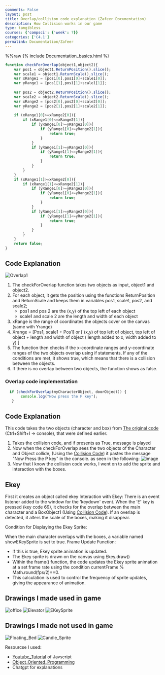 ```yaml
---
comments: False
layout: post
title: Overlap/collision code explanation (Zafeer Documentation)
description: How Collision works in our game
type: tangibless
courses: {'compsci': {'week': 7}}
categories: ['C4.1']
permalink: Documentation/Zafeer
---
```

%%raw
{% include Documentation_basics.html %}

```javascript
function checkForOverlap(object1,object2){
    var pos1 = object1.ReturnPosition().slice();
    var scale1 = object1.ReturnScale().slice();   
    var xRange1 = [pos1[0],pos1[0]+scale1[0]];
    var yRange1 = [pos1[1],pos1[1]+scale1[1]];
​
    var pos2 = object2.ReturnPosition().slice();
    var scale2 = object2.ReturnScale().slice();   
    var xRange2 = [pos2[0],pos2[0]+scale2[0]];
    var yRange2 = [pos2[1],pos2[1]+scale2[1]];
    
    if (xRange1[0]>=xRange2[0]){
        if (xRange1[0]<=xRange2[1]){
            if (yRange1[0]>=yRange2[0]){
                if (yRange1[0]<=yRange2[1]){
                    return true;
                }
            }
            if (yRange1[1]>=yRange2[0]){
                if (yRange1[1]<=yRange2[1]){
                    return true;
                }
            }
        }
    }
    if (xRange1[1]>=xRange2[0]){
        if (xRange1[1]<=xRange2[1]){
            if (yRange1[0]>=yRange2[0]){
                if (yRange1[0]<=yRange2[1]){
                    return true;
                }
            }
            if (yRange1[1]>=yRange2[0]){
                if (yRange1[1]<=yRange2[1]){
                    return true;
                }
            }
        }
    }
    return false;
}
```



## Code Explanation
![Overlap1](https://github.com/Trystan-Schmits/Group/assets/142453937/96adbf6c-36b0-47f0-a7f0-166d4d3b9e6e)

1. The checkForOverlap function takes two objects as input, object1 and object2.
2. For each object, it gets the position using the functions ReturnPosition and ReturnScale and keeps them in variables pos1, scale1, pos2, and scale2;
    - pos1 and pos 2 are the (x,y) of the top left of each object
    - scale1 and scale 2 are the length and width of each object
4. xRange is the range of coordinates the objects cover on the canvas (same with Yrange)
5. Xrange = [Pos1, scale1 + Pos1] or [ (x,y) of top left of object, top left of object + length and width of object ( length added to x, width added to y) ]
6. The function then checks if the x-coordinate ranges and y-coordinate ranges of the two objects overlap using if statements. If any of the conditions are met, it shows true, which means that there is a collision between the objects.
 7. If there is no overlap between two objects, the function shows as false.


### Overlap code implementation 
 ```Javascript
   if (checkForOverlap(myCharacterObject, doorObject)) {
        console.log("Now press the P key");
    }
```

## Code Explanation
This code takes the two objects (character and box) from [The original code](http://127.0.0.1:4200/Group//c4.1/2023/10/19/Gametest2.html) (Ctrl+Shift+I -> console), that were defined earlier.

1. Takes the collision code, and if presents as True, message is played
2. Now when the checkForOverlap sees the two objects of the Character and Object collide, (Using the [Collision Code](http://127.0.0.1:4200/Group//c4.1/2023/10/19/OverLap1.html)) it pastes the message "Now Press the P key" in the console. as seen in the following:
![image](https://github.com/Trystan-Schmits/Group/assets/142453937/1eaaa704-6dd8-4c10-a193-92ef4517dc36)
4. Now that I know the collision code works, I went on to add the sprite and interaction with the boxes.

## Ekey
First it creates an object called ekey
Interaction with Ekey:
There is an event listener added to the window for the 'keydown' event. When the 'E' key is pressed (key code 69), it checks for the overlap between the main character and a BoxObject1 (Using [Collision Code](http://127.0.0.1:4200/Group//c4.1/2023/10/19/OverLap1.html)). If an overlap is detected, it alters the scale of the boxes, making it disappear.

Condition for Displaying the Ekey Sprite:

When the main character overlaps with the boxes, a variable named showEKeySprite is set to true.
Frame Update Function:
- If this is true, Ekey sprite animation is updated. 
- The Ekey sprite is drawn on the canvas using Ekey.draw()
- Within the frame() function, the code updates the Ekey sprite animation at a set frame rate using the condition currentFrame % Math.round(fps/2)==0. 
- This calculation is used to control the frequency of sprite updates, giving the appearance of animation.
 

 ## Drawings I made used in game
![office](/Group/images/Game/officeroom4.png)
![Elevator](/Group/images/Game/Elevator_Up.png)
![EKeySprite](/Group/images/Game/EKeySprite.png)

## Drawings I made not used in game
![Floating_Bed](/Group/images/Game/floatingBed-sprite.png)
![Candle_Sprite](/Group/images/Game/candle-sprite.png)




Resourcse I used: 
- [Youtube_Tutorial](https://www.youtube.com/watch?v=SBmSRK3feww) of Javscript
- [Object_Oriented_Programming](https://www.youtube.com/watch?v=SBmSRK3feww)
- Chatgpt for explanations 




